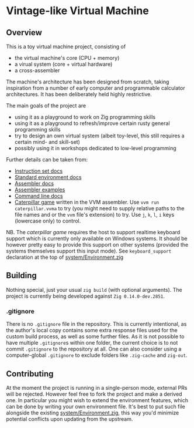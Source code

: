 # Vintage-like Virtual Machine

## Overview

This is a toy virtual machine project, consisting of
- the virtual machine's core (CPU + memory)
- a virual system (core + virtual hardware)
- a cross-assembler

The machine's architecture has been designed from scratch, taking inspiration from a number of early computer and programmable calculator architectures. It has been deliberately held highly restrictive.

The main goals of the project are
- using it as a playground to work on Zig programming skills
- using it as a playground to refresh/improve certain rusty general programming skills
- try to design an own virtual system (albeit toy-level, this still requires a certain mind- and skill-set)
- possibly using it in workshops dedicated to low-level programming

Further details can be taken from:
- [Instruction set docs](docs/instruction_set.md)
- [Standard environment docs](docs/environment.md)
- [Assembler docs](docs/assembler.md)
- [Assembler examples](asm/examples/)
- [Command line docs](docs/command_line.md)
- [Caterpillar game](asm/examples/caterpillar.vvma) written in the VVM assembler. Use `vvm run caterpillar.vvma` to try (you might need to supply relative paths to the file names and or the `vvm` file's extension) to try. Use `j`, `k`, `l`, `i` keys (lowercase only) to control.

NB. The *caterpillar game* requires the host to support realtime keyboard support which is currently only available on Windows systems. It should be however pretty easy to provide this support on other systems (provided the systems themselves support this input mode). See `keyboard_support` declaration at the top of [system/Environment.zig](system/Environment.zig)

## Building

Nothing special, just your usual `zig build` (with optional arguments). The project is currently being developed against `Zig 0.14.0-dev.2851`.

### .gitignore

There is no `.gitignore` file in the repository. This is currently intentional, as the author's local copy contains some extra response files used for the custom build process, as well as some further files. As it is not possible to have multiple `.gitignore`s within one folder, the current choice is to not commit `.gitignore` to the repository at all. One can also consider using a computer-global `.gitignore` to exclude folders like `.zig-cache` and `zig-out`.

## Contributing

At the moment the project is running in a single-person mode, external PRs will be rejected. However feel free to fork the project and make a derived one. In particular you might wish to extend the environment features, which can be done by writing your own environment file. It's best to put such file alongside the existing [system/Environment.zig](system/Environment.zig), this way you'd minimize potential conflicts upon updating from the upstream.